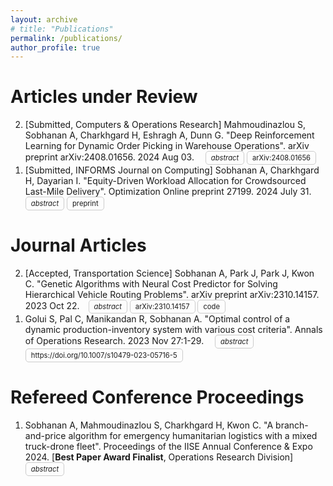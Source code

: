 ```yaml
---
layout: archive
# title: "Publications"
permalink: /publications/
author_profile: true
---
```


<style>
.justified-text {
    text-align: justify;
}
</style>

<!-- {% if site.author.googlescholar %}
  <div class="wordwrap">You can also find my articles on <a href="{{site.author.googlescholar}}">my Google Scholar profile</a>.</div>
{% endif %} -->


<!-- {% include base_path %}

{% for post in site.publications reversed %}
  {% include archive-single.html %}
{% endfor %} -->


# Articles under Review
<ol reversed>
<li> [Submitted, Computers & Operations Research] Mahmoudinazlou S, Sobhanan A, Charkhgard H, Eshragh A, Dunn G. "Deep Reinforcement Learning for Dynamic Order Picking in Warehouse Operations". arXiv preprint arXiv:2408.01656. 2024 Aug 03. <span style="display: inline-block; width: 10px;"></span>
    <details style="display: inline-block; font-size: 80%;">
    <summary style="display: inline-block; border: 1px solid #ccc; padding: 3px 8px; border-radius: 5px; cursor: pointer;"><em>abstract</em></summary>
    <br>
    <div class="justified-text">
    Order picking is a crucial operation in warehouses that significantly impacts overall efficiency and profitability. This study addresses the dynamic order picking problem, a significant concern in modern warehouse management where real-time adaptation to fluctuating order arrivals and efficient picker routing are crucial. Traditional methods, often assuming fixed order sets, fall short in this dynamic environment. We utilize Deep Reinforcement Learning (DRL) as a solution methodology to handle the inherent uncertainties in customer demands. We focus on a single-block warehouse with an autonomous picking device, eliminating human behavioral factors. Our DRL framework enables the dynamic optimization of picker routes, significantly reducing order throughput times, especially under high order arrival rates. Experiments demonstrate a substantial decrease in order throughput time and unfulfilled orders compared to benchmark algorithms. We further investigate integrating a hyperparameter in the reward function that allows for flexible balancing between distance traveled and order completion time. Finally, we demonstrate the robustness of our DRL model for out-of-sample test instances.
    </div>
    </details>
    <summary style="display: inline-block; border: 1px solid #ccc; padding: 3px 8px; border-radius: 5px; font-size: 80%"> 
    <a href="https://arxiv.org/abs/2408.01656" style="text-decoration: none; color: inherit;">
    arXiv:2408.01656
    </a> 
    </summary>
</li>


<li> [Submitted, INFORMS Journal on Computing] Sobhanan A, Charkhgard H, Dayarian I. "Equity-Driven Workload Allocation for Crowdsourced Last-Mile Delivery". Optimization Online preprint 27199. 2024 July 31.<span style="display: inline-block; width: 10px;"></span>
    <details style="display: inline-block; font-size: 80%;">
    <summary style="display: inline-block; border: 1px solid #ccc; padding: 3px 8px; border-radius: 5px; cursor: pointer;"><em>abstract</em></summary>
    <br>
    <div class="justified-text">
    Crowdshipping, a rapidly growing approach in Last-Mile Delivery (LMD), relies on independent crowdworkers for delivery orders. Building a sustainable network of crowdshippers is essential for the survival and growth of such systems, while their participation is primarily motivated by fair pay. Additionally, the financial well-being of crowdworkers is sensitive to fair compensation, especially for those who depend on crowdwork as their main source of income. Therefore, equitable workload allocation and compensation mechanisms in crowdsourcing platforms will benefit both platforms and crowdworkers. We aim to answer several questions gig-economy platforms interested in fair pay may ask: How to measure equity, assess the cost benefits, and manage potential drawbacks? Our main contribution is the proposal of a practical equity-oriented framework tailored to crowdshipping within an LMD environment. This framework draws inspiration from the real-world operations of a group of crowdshipping platforms and operates in real-time. At its core is a bi-objective optimization process that balances equity and cost, aiming to address the study's main research questions. Built on a theoretical foundation, it enables the use of various equity measures and allows us to identify the equity measure that most reliably explores the trade-offs between cost and equity. We show that even a marginal sacrifice in cost efficiency (e.g., 2.5%) can significantly improve equity, potentially up to 39%. We provide actionable recommendations for practitioners, offering insights into selecting equity measures. We demonstrate that significant improvements in pay equity can be achieved with minimal increases in company's operational costs. Our experiments reveal that the best level of equity is achieved when the pool of employed crowdshippers is kept as small as possible. We quantify the loss of high and low-performing crowdshippers as the crowdshipper pool size increases, offering further insights for workforce management.
    </div>
    </details>
    <summary style="display: inline-block; border: 1px solid #ccc; padding: 3px 8px; border-radius: 5px; font-size: 80%"> 
    <a href="https://optimization-online.org/?p=27199" style="text-decoration: none; color: inherit;">
    preprint
    </a> 
    </summary>
</li>

</ol>

# Journal Articles

<ol reversed>

<li> [Accepted, Transportation Science] Sobhanan A, Park J, Park J, Kwon C. "Genetic Algorithms with Neural Cost Predictor for Solving Hierarchical Vehicle Routing Problems". arXiv preprint arXiv:2310.14157. 2023 Oct 22.<span style="display: inline-block; width: 10px;"></span>
    <details style="display: inline-block; font-size: 80%;">
    <summary style="display: inline-block; border: 1px solid #ccc; padding: 3px 8px; border-radius: 5px; cursor: pointer;"><em>abstract</em></summary>
    <br>
    <div class="justified-text">
    When vehicle routing decisions are intertwined with higher-level decisions, the resulting optimization problems pose significant challenges for computation. Examples are the multi-depot vehicle routing problem (MDVRP), where customers are assigned to depots before delivery, and the capacitated location routing problem (CLRP), where the locations of depots should be determined first. A simple and straightforward approach for such hierarchical problems would be to separate the higher-level decisions from the complicated vehicle routing decisions. For each higher-level decision candidate, we may evaluate the underlying vehicle routing problems to assess the candidate. As this approach requires solving vehicle routing problems multiple times, it has been regarded as impractical in most cases. We propose a novel deep-learning-based approach called Genetic Algorithm with Neural Cost Predictor (GANCP) to tackle the challenge and simplify algorithm developments. For each higher-level decision candidate, we predict the objective function values of the underlying vehicle routing problems using a pre-trained graph neural network without actually solving the routing problems. In particular, our proposed neural network learns the objective values of the HGS-CVRP open-source package that solves capacitated vehicle routing problems. Our numerical experiments show that this simplified approach is effective and efficient in generating high-quality solutions for both MDVRP and CLRP and has the potential to expedite algorithm developments for complicated hierarchical problems. We provide computational results evaluated in the standard benchmark instances used in the literature.
    </div>
    </details>
    <summary style="display: inline-block; border: 1px solid #ccc; padding: 3px 8px; border-radius: 5px; font-size: 80%"> 
    <a href="https://arxiv.org/abs/2310.14157" style="text-decoration: none; color: inherit;">
    arXiv:2310.14157
    </a> 
    </summary>
    <summary style="display: inline-block; border: 1px solid #ccc; padding: 3px 8px; border-radius: 5px; font-size: 80%"> 
    <a href="https://github.com/abhaysobhanan/GANCP" style="text-decoration: none; color: inherit;">
    code
    </a> 
    </summary>
</li>


<li> Golui S, Pal C, Manikandan R, Sobhanan A. "Optimal control of a dynamic production-inventory system with various cost criteria". Annals of Operations Research. 2023 Nov 27:1-29. <span style="display: inline-block; width: 10px;"></span>
    <details style="display: inline-block; font-size: 80%;">
    <summary style="display: inline-block; border: 1px solid #ccc; padding: 3px 8px; border-radius: 5px; cursor: pointer;"><em>abstract</em></summary>
    <br>
    <div class="justified-text">
    In this article, we investigate the dynamic control problem of a production-inventory system. Here, demands arrive at the production unit according to a Poisson process and are processed in an FCFS manner. The processing time of the customer’s demand is exponentially distributed. Production manufacturers produce items on a make-to-order basis to meet customer demands. The production is run until the inventory level becomes sufficiently large. We assume that the production time of an item follows an exponential distribution and that the amount of time for the produced item to reach the retail shop is negligible. In addition, we assume that no new customer joins the queue when there is void inventory. Moreover, when a customer is waiting in an infinite FIFO queue for service, he/she does not leave the queue even if the inventory is exhausted. This yields an explicit product-form solution for the steady-state probability vector of the system. The optimal policy that minimizes the discounted/average/pathwise average total cost per production is derived using a Markov decision process approach. We find an optimal policy using value/policy iteration algorithms. Numerical examples are discussed to verify the proposed algorithms.
    </div>
    </details>
    <summary style="display: inline-block; border: 1px solid #ccc; padding: 3px 8px; border-radius: 5px; font-size: 80%"> 
    <a href="https://doi.org/10.1007/s10479-023-05716-5" style="text-decoration: none; color: inherit;">
    https://doi.org/10.1007/s10479-023-05716-5
    </a> 
    </summary>
</li>

</ol>


# Refereed Conference Proceedings
<ol reversed>

<li> Sobhanan A, Mahmoudinazlou S, Charkhgard H, Kwon C. "A branch-and-price algorithm for emergency humanitarian logistics with a mixed truck-drone fleet". Proceedings of the IISE Annual Conference & Expo 2024. [<b>Best Paper Award Finalist</b>, Operations Research Division] <span style="display: inline-block; width: 10px;"></span>
    <details style="display: inline-block; font-size: 80%;">
    <summary style="display: inline-block; border: 1px solid #ccc; padding: 3px 8px; border-radius: 5px; cursor: pointer;"><em>abstract</em></summary>
    <br>
    <div class="justified-text">
    Humanitarian aid distribution often prioritizes rapid relief operations or emergency services under time constraints, as opposed to commercial transportation problems, where the primary objective is to minimize operational costs. 
    Drones can offer immense potential to achieve this goal by leveraging their aerial mobility. 
    Specifically, drones can surpass ground transportation and navigate directly through disrupted or inaccessible roads, ensuring the quickest path to deliver aid where the ground vehicle may face obstacles. 
    However, drones have limitations in terms of flying range and load capacity. To effectively provide time-sensitive emergency services, combining a ground vehicle with one or more aerial vehicles enhances coverage. 
    Our approach integrates a truck as a mobile depot for multiple drones, where a drone battery is replenished on landing after a flight, and the fleet operates in tandem to serve the locations visited. 
    We formulate a mixed-integer linear programming (MILP) model to maximize the weighted sum of locations served by this mixed truck-drone fleet under time constraints. 
    We further develop a branch-and-price algorithm to solve this problem, where the pricing subproblem is solved using dynamic programming recursions with dominance rules. 
    Our results demonstrate the computational superiority of this method compared to a commercial optimization solver and its potential for expediting aid distribution during an emergency.
    </div>
</li>

</ol>